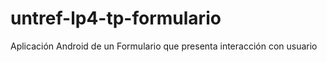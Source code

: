 # untref-lp4-tp-formulario
Aplicación Android de un Formulario que presenta interacción con usuario
